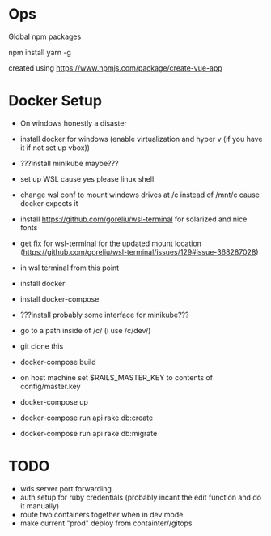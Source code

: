 # Ops
Global npm packages

npm install yarn -g

created using https://www.npmjs.com/package/create-vue-app

# Docker Setup

- On windows honestly a disaster
- install docker for windows (enable virtualization and hyper v (if you have it if not set up vbox))
- ???install minikube maybe???
- set up WSL cause yes please linux shell
- change wsl conf to mount windows drives at /c instead of /mnt/c cause docker expects it
- install https://github.com/goreliu/wsl-terminal for solarized and nice fonts
- get fix for wsl-terminal for the updated mount location (https://github.com/goreliu/wsl-terminal/issues/129#issue-368287028)


- in wsl terminal from this point
- install docker
- install docker-compose
- ???install probably some interface for minikube???
- go to a path inside of /c/ (i use /c/dev/)
- git clone this


- docker-compose build
- on host machine set $RAILS_MASTER_KEY to contents of config/master.key
- docker-compose up
- docker-compose run api rake db:create
- docker-compose run api rake db:migrate

# TODO

- wds server port forwarding
- auth setup for ruby credentials (probably incant the edit function and do it manually)
- route two containers together when in dev mode
- make current "prod" deploy from containter//gitops
